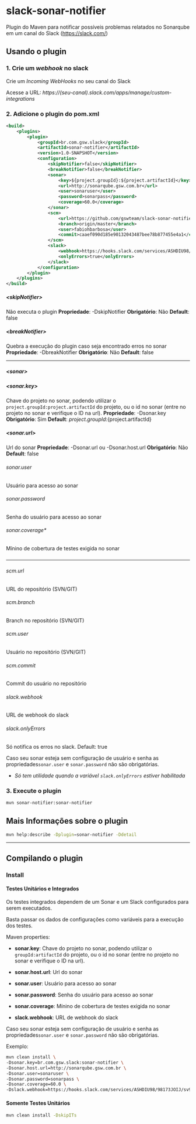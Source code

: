# slack-sonar-notifier #

Plugin do Maven para notificar possíveis problemas relatados no Sonarqube em um canal do Slack (https://slack.com/)

## Usando o plugin
### 1. Crie um _webhook_ no slack
Crie um *Incoming WebHooks* no seu canal do Slack

Acesse a URL: _https://(seu-canal).slack.com/apps/manage/custom-integrations_

### 2. Adicione o plugin do pom.xml

```xml
<build>
    <plugins>
        <plugin>
            <groupId>br.com.gsw.slack</groupId>
            <artifactId>sonar-notifier</artifactId>
            <version>1.0-SNAPSHOT</version>
            <configuration>
                <skipNotifier>false</skipNotifier>
                <breakNotifier>false</breakNotifier>
                <sonar>
                    <key>${project.groupId}:${project.artifactId}</key>
                    <url>http://sonarqube.gsw.com.br</url>
                    <user>sonaruser</user>
                    <password>sonarpass</password>
                    <coverage>60.0</coverage>
                </sonar>
                <scm>
                    <url>https://github.com/gswteam/slack-sonar-notifier</url>
                    <branch>origin/master</branch>
                    <user>fabiohbarbosa</user>
                    <commit>caaef090d185e90132043487bee78b877455e4a1</commit>
                </scm>
                <slack>
                    <webhook>https://hooks.slack.com/services/ASHDIU98/98173JOIJ/sv9RRmWpvTes2Oc3y5QeY54G</webhook>
                    <onlyErrors>true</onlyErrors>
                </slack>
            </configuration>
        </plugin>
    </plugins>
</build>

```
##### \<skipNotifier\> 
Não executa o plugin
**Propriedade**: -DskipNotifier
**Obrigatório**: Não
**Default**: false

##### \<breakNotifier\> 
Quebra a execução do plugin caso seja encontrado erros no sonar
**Propriedade**: -DbreakNotifier
**Obrigatório**: Não
**Default**: false

***

##### \<sonar\>
#####   \<sonar.key\>
Chave do projeto no sonar, podendo utilizar o `project.groupId:project.artifactId` do projeto, ou o id no sonar (entre no projeto no sonar e verifique o ID na url).
**Propriedade**: -Dsonar.key
**Obrigatório**: Sim
**Default**: ${project.groupId}:${project.artifactId}

##### \<sonar.url\>
Url do sonar
**Propriedade**: -Dsonar.url ou -Dsonar.host.url
**Obrigatório**: Não
**Default**: false

###### sonar.user 
Usuário para acesso ao sonar

###### sonar.password 
Senha do usuário para acesso ao sonar

###### sonar.coverage* 
Mínino de cobertura de testes exigida no sonar
##### </sonar>

***

###### scm.url 
URL do repositório (SVN/GIT)

###### scm.branch 
Branch no repositório (SVN/GIT)

###### scm.user 
Usuário no repositório (SVN/GIT)

###### scm.commit 
Commit do usuário no repositório

###### slack.webhook 
URL de webhook do slack

###### slack.onlyErrors 
Só notifica os erros no slack. Default: true

Caso seu sonar esteja sem configuração de usuário e senha as propriedades`sonar.user` e `sonar.password` não são obrigatórias.

* *Só tem utilidade quando a variável `slack.onlyErrors` estiver habilitada*

### 3. Execute o plugin
```sh
mvn sonar-notifier:sonar-notifier
```

## Mais Informações sobre o plugin
```sh
mvn help:describe -Dplugin=sonar-notifier -Ddetail
```

---

## Compilando o plugin

### Install
#### Testes Unitários e Integrados
Os testes integrados dependem de um Sonar e um Slack configurados para serem executados.

Basta passar os dados de configurações como variáveis para a execução dos testes.

Maven properties:

* **sonar.key**: Chave do projeto no sonar, podendo utilizar o `groupId:artifactId` do projeto, ou o id no sonar (entre no projeto no sonar e verifique o ID na url).

* **sonar.host.url**: Url do sonar

* **sonar.user**: Usuário para acesso ao sonar

* **sonar.password**: Senha do usuário para acesso ao sonar

* **sonar.coverage**: Mínino de cobertura de testes exigida no sonar

* **slack.webhook**: URL de webhook do slack

Caso seu sonar esteja sem configuração de usuário e senha as propriedades`sonar.user` e `sonar.password` não são obrigatórias.

Exemplo:
```sh
mvn clean install \
-Dsonar.key=br.com.gsw.slack:sonar-notifier \
-Dsonar.host.url=http://sonarqube.gsw.com.br \
-Dsonar.user=sonaruser \
-Dsonar.password=sonarpass \
-Dsonar.coverage=60.0 \
-Dslack.webhook=https://hooks.slack.com/services/ASHDIU98/98173JOIJ/sv9RRmWpvTes2Oc3y5QeY54G
```

#### Somente Testes Unitários
```sh
mvn clean install -DskipITs
```
